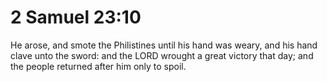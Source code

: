 # 2 Samuel 23:10

He arose, and smote the Philistines until his hand was weary, and his hand clave unto the sword: and the LORD wrought a great victory that day; and the people returned after him only to spoil.